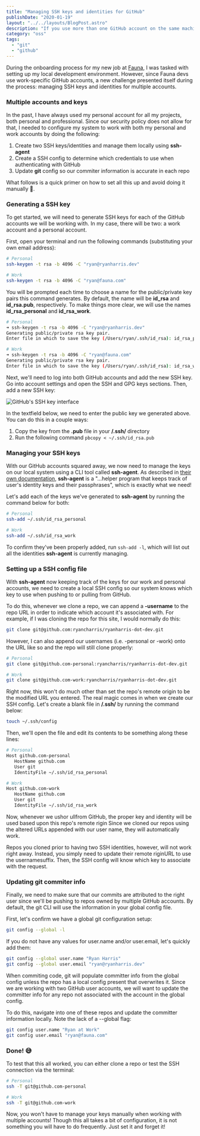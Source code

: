 ```yaml
---
title: "Managing SSH keys and identities for GitHub"
publishDate: "2020-01-19"
layout: "../../layouts/BlogPost.astro"
description: "If you use more than one GitHub account on the same machine, configuring multiple SSH keys will make authenticating with different repos much easier."
category: "oss"
tags:
  - "git"
  - "github"
---
```


During the onboarding process for my new job at [Fauna](https://www.fauna.com), I was tasked with setting up my local development environment. However, since Fauna devs use work-specific GitHub accounts, a new challenge presented itself during the process: managing SSH keys and identities for multiple accounts.

### Multiple accounts and keys

In the past, I have always used my personal account for all my projects, both personal and professional. Since our security policy does not allow for that, I needed to configure my system to work with both my personal and work accounts by doing the following:

1. Create two SSH keys/identities and manage them locally using **ssh-agent**
2. Create a SSH config to determine which credentials to use when authenticating with GitHub
3. Update **git** config so our commiter information is accurate in each repo

What follows is a quick primer on how to set all this up and avoid doing it manually 🙌.

### Generating a SSH key

To get started, we will need to generate SSH keys for each of the GitHub accounts we will be working with. In my case, there will be two: a work account and a personal account.

First, open your terminal and run the following commands (substituting your own email address):

```bash
# Personal
ssh-keygen -t rsa -b 4096 -C "ryan@ryanharris.dev"

# Work
ssh-keygen -t rsa -b 4096 -C "ryan@fauna.com"
```

You will be prompted each time to choose a name for the public/private key pairs this command generates. By default, the name will be **id_rsa** and **id_rsa.pub**, respectively. To make things more clear, we will use the names **id_rsa_personal** and **id_rsa_work**.

```bash
# Personal
➜ ssh-keygen -t rsa -b 4096 -C "ryan@ryanharris.dev"
Generating public/private rsa key pair.
Enter file in which to save the key (/Users/ryan/.ssh/id_rsa): id_rsa_personal

# Work
➜ ssh-keygen -t rsa -b 4096 -C "ryan@fauna.com"
Generating public/private rsa key pair.
Enter file in which to save the key (/Users/ryan/.ssh/id_rsa): id_rsa_work
```

Next, we'll need to log into both GitHub accounts and add the new SSH key. Go into account settings and open the SSH and GPG keys sections. Then, add a new SSH key:

![GitHub's SSH key interface](/assets/managing-ssh-keys-for-github/02-add-a-key.png)

In the textfield below, we need to enter the public key we generated above. You can do this in a couple ways:

1. Copy the key from the **.pub** file in your **/.ssh/** directory
2. Run the following command `pbcopy < ~/.ssh/id_rsa.pub`

### Managing your SSH keys

With our GitHub accounts squared away, we now need to manage the keys on our local system using a CLI tool called **ssh-agent**. As described in [their own documentation](https://www.ssh.com/ssh/agent), **ssh-agent** is a "...helper program that keeps track of user's identity keys and their passphrases", which is exactly what we need!

Let's add each of the keys we've generated to **ssh-agent** by running the command below for both:

```bash
# Personal
ssh-add ~/.ssh/id_rsa_personal

# Work
ssh-add ~/.ssh/id_rsa_work
```

To confirm they've been properly added, run `ssh-add -l`, which will list out all the identities **ssh-agent** is currently managing.

### Setting up a SSH config file

With **ssh-agent** now keeping track of the keys for our work and personal accounts, we need to create a local SSH config so our system knows which key to use when pushing to or pulling from GitHub.

To do this, whenever we clone a repo, we can append a **-username** to the repo URL in order to indicate which account it's associated with. For example, if I was cloning the repo for this site, I would normally do this:

```bash
git clone git@github.com:ryancharris/ryanharris-dot-dev.git
```

However, I can also append our usernames (i.e. -personal or -work) onto the URL like so and the repo will still clone properly:

```bash
# Personal
git clone git@github.com-personal:ryancharris/ryanharris-dot-dev.git

# Work
git clone git@github.com-work:ryancharris/ryanharris-dot-dev.git
```

Right now, this won't do much other than set the repo's remote origin to be the modified URL you entered. The real magic comes in when we create our SSH config. Let's create a blank file in **/.ssh/** by running the command below:

```bash
touch ~/.ssh/config
```

Then, we'll open the file and edit its contents to be something along these lines:

```bash
# Personal
Host github.com-personal
   HostName github.com
   User git
   IdentityFile ~/.ssh/id_rsa_personal

# Work
Host github.com-work
   HostName github.com
   User git
   IdentityFile ~/.ssh/id_rsa_work
```

Now, whenever we ushor ullfrom GitHub, the proper key and identity will be used based upon this repo's remote rigin Since we cloned our repos using the altered URLs appended with our user name, they will automatically work.

Repos you cloned prior to having two SSH identities, however, will not work right away. Instead, you simply need to update their remote riginURL to use the usernamesuffix. Then, the SSH config will know which key to associate with the request.

### Updating git commiter info

Finally, we need to make sure that our commits are attributed to the right user since we'll be pushing to repos owned by multiple GitHub accounts. By default, the git CLI will use the information in your global config file.

First, let's confirm we have a global git configuration setup:

```bash
git config --global -l
```

If you do not have any values for user.name and/or user.email, let's quickly add them:

```bash
git config --global user.name "Ryan Harris"
git config --global user.email "ryan@ryanharris.dev"
```

When commiting code, git will populate committer info from the global config unless the repo has a local config present that overwrites it. Since we are working with two GitHub user accounts, we will want to update the committer info for any repo not associated with the account in the global config.

To do this, navigate into one of these repos and update the committer information locally. Note the lack of a --global flag:

```bash
git config user.name "Ryan at Work"
git config user.email "ryan@fauna.com"
```

### Done! 😅

To test that this all worked, you can either clone a repo or test the SSH connection via the terminal:

```bash
# Personal
ssh -T git@github.com-personal

# Work
ssh -T git@github.com-work
```

Now, you won't have to manage your keys manually when working with multiple accounts! Though this all takes a bit of configuration, it is not something you will have to do frequently. Just set it and forget it!
